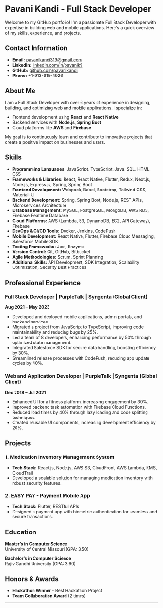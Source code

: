 # Pavani Kandi - Full Stack Developer

Welcome to my GitHub portfolio! I'm a passionate Full Stack Developer with expertise in building web and mobile applications. Here's a quick overview of my skills, experience, and projects.

## Contact Information

- **Email:** [pavanikandi319@gmail.com](mailto:pavanikandi319@gmail.com)
- **LinkedIn:** [linkedin.com/in/pavanik9](https://linkedin.com/in/pavanik9)
- **GitHub:** [github.com/pavanikandi](https://github.com/pavanikandi)
- **Phone:** +1-913-915-4926

## About Me

I am a Full Stack Developer with over 6 years of experience in designing, building, and optimizing web and mobile applications. I specialize in:

- Frontend development using **React** and **React Native**
- Backend services with **Node.js**, **Spring Boot**
- Cloud platforms like **AWS** and **Firebase**

My goal is to continuously learn and contribute to innovative projects that create a positive impact on businesses and users.

## Skills

- **Programming Languages:** JavaScript, TypeScript, Java, SQL, HTML, CSS
- **Frameworks & Libraries:** React, React Native, Flutter, Redux, Next.js, Node.js, Express.js, Spring, Spring Boot
- **Frontend Development:** Webpack, Babel, Bootstrap, Tailwind CSS, Material-UI
- **Backend Development:** Spring, Spring Boot, Node.js, REST APIs, Microservices Architecture
- **Database Management:** MySQL, PostgreSQL, MongoDB, AWS RDS, Firebase Realtime Database
- **Cloud Platforms:** AWS (Lambda, S3, DynamoDB, EC2, API Gateway), Firebase
- **DevOps & CI/CD Tools:** Docker, Jenkins, CodePush
- **Mobile Development:** React Native, Flutter, Firebase Cloud Messaging, Salesforce Mobile SDK
- **Testing Frameworks:** Jest, Enzyme
- **Version Control:** Git, GitHub, Bitbucket
- **Agile Methodologies:** Scrum, Sprint Planning
- **Additional Skills:** API Development, SDK Integration, Scalability Optimization, Security Best Practices

## Professional Experience

### Full Stack Developer | PurpleTalk | Syngenta (Global Client)
**Aug 2021 – May 2023**

- Developed and deployed mobile applications, admin portals, and backend services.
- Migrated a project from JavaScript to TypeScript, improving code maintainability and reducing bugs by 25%.
- Led a team of 8 developers, enhancing performance by 50% through optimized state management.
- Integrated Salesforce SDK for secure data handling, boosting efficiency by 30%.
- Streamlined release processes with CodePush, reducing app update cycles by 40%.

### Web and Application Developer | PurpleTalk | Syngenta (Global Client)
**Dec 2018 – Jul 2021**

- Enhanced UI for a fitness platform, increasing engagement by 30%.
- Improved backend task automation with Firebase Cloud Functions.
- Reduced load times by 40% through lazy loading and code splitting techniques.
- Created reusable UI components, increasing development efficiency by 20%.

## Projects

### 1. **Medication Inventory Management System**
- **Tech Stack:** React.js, Node.js, AWS S3, CloudFront, AWS Lambda, KMS, CloudTrail
- Developed a scalable solution for managing medication inventory with robust security features.
  
### 2. **EASY PAY - Payment Mobile App**
- **Tech Stack:** Flutter, RESTful APIs
- Designed a payment app with biometric authentication for seamless and secure transactions.
  
## Education

**Master’s in Computer Science**  
University of Central Missouri (GPA: 3.50)

**Bachelor’s in Computer Science**  
Rajiv Gandhi University (GPA: 3.60)

## Honors & Awards

- **Hackathon Winner** - Best Hackathon Project
- **Team Collaboration Award** (2 times)
---
